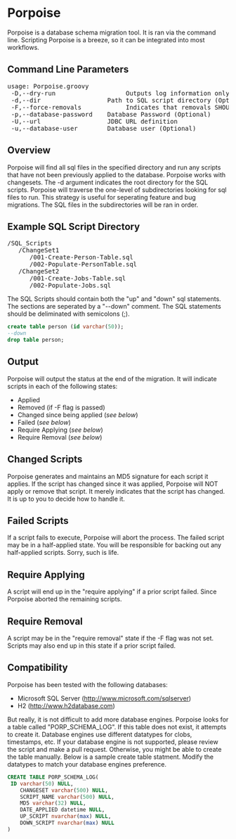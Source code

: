 Porpoise
========

Porpoise is a database schema migration tool. It is ran via the command line. Scripting Porpoise is a breeze, 
so it can be integrated into most workflows.

Command Line Parameters
-----------------------

<pre>
usage: Porpoise.groovy
 -D,--dry-run                   Outputs log information only. Does not run sql scripts
 -d,--dir <arg>                 Path to SQL script directory (Optional. Defaults to startup-directory)
 -F,--force-removals            Indicates that removals SHOULD run. Otherwise, script removals are only noted.
 -p,--database-password <arg>   Database Password (Optional)
 -U,--url <arg>                 JDBC URL definition
 -u,--database-user <arg>       Database user (Optional)
</pre>

Overview
--------

Porpoise will find all sql files in the specified directory and run any scripts that have not been previously applied to the database.
Porpoise works with changesets. The -d argument indicates the root directory for the SQL scripts. Porpoise will
traverse the one-level of subdirectories looking for sql files to run. This strategy is useful for seperating feature
and bug migrations. The SQL files in the subdirectories will be ran in order.

Example SQL Script Directory
----------------------------

<pre>
/SQL_Scripts
   /ChangeSet1
      /001-Create-Person-Table.sql
      /002-Populate-PersonTable.sql
   /ChangeSet2
      /001-Create-Jobs-Table.sql
      /002-Populate-Jobs.sql
</pre>

The SQL Scripts should contain both the "up" and "down" sql statements. The sections are seperated by a "--down" comment.
The SQL statements should be deliminated with semicolons (;).
```sql
create table person (id varchar(50));
--down
drop table person;
```

Output
------
Porpoise will output the status at the end of the migration. It will indicate scripts in each of the following states:
* Applied
* Removed (if -F flag is passed)
* Changed since being applied (<em>see below</em>)
* Failed (<em>see below</em>)
* Require Applying (<em>see below</em>)
* Require Removal (<em>see below</em>)

Changed Scripts
---------------
Porpoise generates and maintains an MD5 signature for each script it applies. If the script has changed since it was
applied, Porpoise will NOT apply or remove that script. It merely indicates that the script has changed. It is up to 
you to decide how to handle it.

Failed Scripts
--------------
If a script fails to execute, Porpoise will abort the process. The failed script may be in a half-applied state.
You will be responsible for backing out any half-applied scripts. Sorry, such is life.

Require Applying
----------------
A script will end up in the "require applying" if a prior script failed. Since Porpoise aborted the remaining scripts.

Require Removal
---------------
A script may be in the "require removal" state if the -F flag was not set. Scripts may also end up in this state
if a prior script failed.

Compatibility
-------------
Porpoise has been tested with the following databases:
* Microsoft SQL Server (http://www.microsoft.com/sqlserver)
* H2 (http://www.h2database.com)

But really, it is not difficult to add more database engines. Porpoise looks for a table called "PORP_SCHEMA_LOG". 
If this table does not exist, it attempts to create it. Database engines use different datatypes for clobs,
timestamps, etc. If your database engine is not supported, please review the script and make a pull request. Otherwise,
you might be able to create the table manually. Below is a sample create table statment. Modify the datatypes to match
your database engines preference.
```sql
CREATE TABLE PORP_SCHEMA_LOG(
 ID varchar(50) NULL,
	CHANGESET varchar(500) NULL,
	SCRIPT_NAME varchar(500) NULL,
	MD5 varchar(32) NULL,
	DATE_APPLIED datetime NULL,
	UP_SCRIPT nvarchar(max) NULL,
	DOWN_SCRIPT nvarchar(max) NULL
)
```

